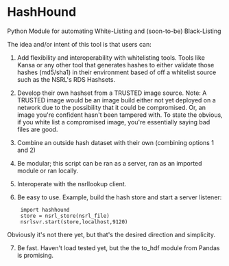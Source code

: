 # HashHound
Python Module for automating White-Listing and (soon-to-be) Black-Listing

The idea and/or intent of this tool is that users can:

1) Add flexibility and interoperability with whitelisting tools.  Tools like Kansa or any other tool that generates hashes to either validate those hashes (md5/sha1) in their environment based of off a whitelist source such as the NSRL's RDS  Hashsets.

2) Develop their own hashset from a TRUSTED image source. 
Note: A TRUSTED image would be an image build either not yet deployed on a network due to the possibility that it could be compromised. Or, an image you're confident hasn't been tampered with.  To state the obvious, if you white list a compromised image, you're essentially saying bad files are good.
    
3) Combine an outside hash dataset with their own (combining options 1 and 2)

4) Be modular; this script can be ran as a server, ran as an imported module or ran locally.

5) Interoperate with the nsrllookup client.

6) Be easy to use. Example, build the hash store and start a server listener:

        import hashhound
        store = nsrl_store(nsrl_file)
        nsrlsvr.start(store,localhost,9120)
        
 Obviously it's not there yet, but that's the desired direction and simplicity.
 
7) Be fast.  Haven't load tested yet, but the the to_hdf module from Pandas is promising.
